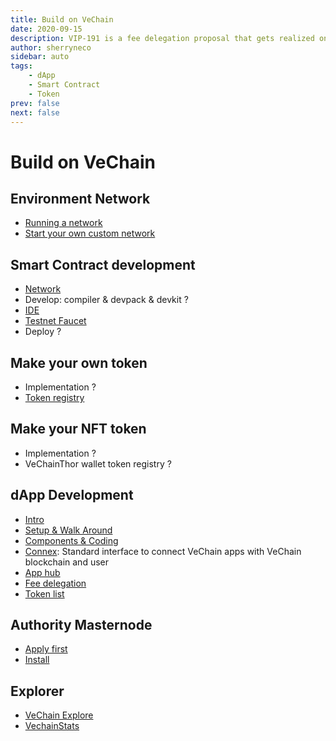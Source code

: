 ```yaml
---
title: Build on VeChain
date: 2020-09-15
description: VIP-191 is a fee delegation proposal that gets realized on VeChain that enables the end-user to use blockchain without paying native tokens/cryptocurrencies. The fee is paid by a sponsor.
author: sherryneco
sidebar: auto
tags:
    - dApp
    - Smart Contract
    - Token
prev: false
next: false
---
```

# Build on VeChain

## Environment Network
- [Running a network](https://docs.vechain.org/thor/get-started/installation.html)
- [Start your own custom network](https://docs.vechain.org/thor/get-started/custom-network.html)

## Smart Contract development
- [Network](https://docs.vechain.org/thor/get-started/installation.html)
- Develop: compiler & devpack & devkit ? 
- [IDE](https://vechainstore.com/ide/)
- [Testnet Faucet](https://docs.vechain.org/others/#testnet-faucet)
- Deploy ?

## Make your own token
- Implementation ?
- [Token registry](https://docs.vechain.org/others/#vethor-token)

## Make your NFT token
- Implementation ?
- VeChainThor wallet token registry ?

## dApp Development
- [Intro](https://docs.vechain.org/tutorials/how-to-develop-a-dapp-on-vechain-1.html)
- [Setup & Walk Around](https://docs.vechain.org/tutorials/how-to-integrate-VIP-191-2.html)
- [Components & Coding](https://docs.vechain.org/tutorials/how-to-integrate-VIP-191-3.html)
- [Connex](https://docs.vechain.org/connex/): Standard interface to connect VeChain apps with VeChain blockchain and user 
- [App hub](https://apps.vechain.org/)
- [Fee delegation](https://docs.vechain.org/thor/learn/fee-delegation.html#fee-delegation)
- [Token list](https://docs.vechain.org/others/#token-list)

## Authority Masternode
- [Apply first](https://vechain.typeform.com/to/pBQ9iM)
- [Install](https://docs.vechain.org/thor/get-started/installation.html)

## Explorer
- [VeChain Explore](https://explore.vechain.org/)
- [VechainStats](https://vechainstats.com/)
